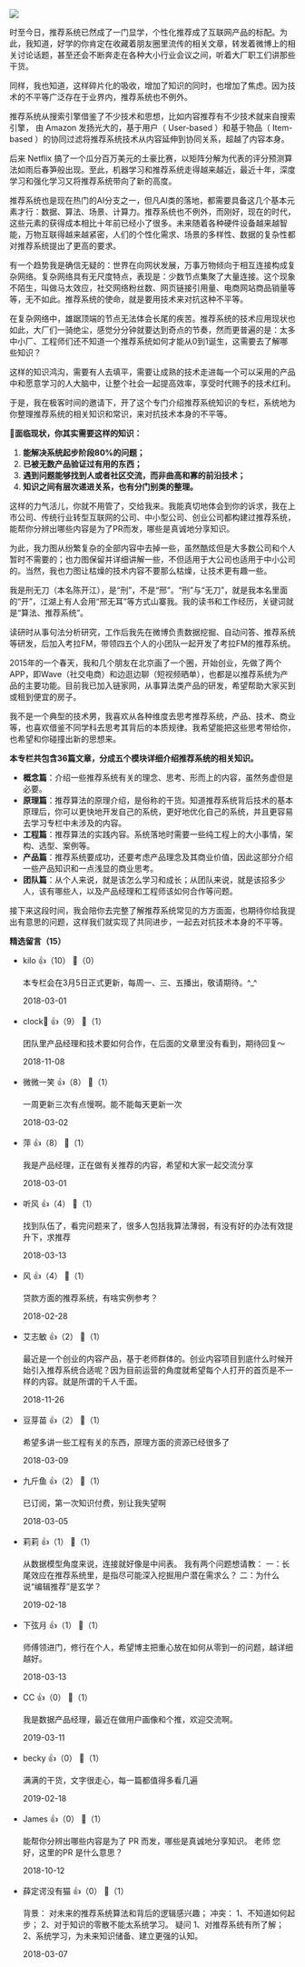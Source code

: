 ![](https://static001.geekbang.org/resource/image/ba/4e/ba8a144151948c2b3d4f0e8906d7f24e.jpg?wh=750%2A1215)

时至今日，推荐系统已然成了一门显学，个性化推荐成了互联网产品的标配。为此，我知道，好学的你肯定在收藏着朋友圈里流传的相关文章，转发着微博上的相关讨论话题，甚至还会不断奔走在各种大小行业会议之间，听着大厂职工们讲那些干货。

同样，我也知道，这样碎片化的吸收，增加了知识的同时，也增加了焦虑。因为技术的不平等广泛存在于业界内，推荐系统也不例外。

推荐系统从搜索引擎借鉴了不少技术和思想，比如内容推荐有不少技术就来自搜索引擎， 由 Amazon 发扬光大的，基于用户（ User-based ）和基于物品（ Item-based ）的协同过滤将推荐系统技术从内容延伸到协同关系，超越了内容本身。

后来 Netflix 搞了一个瓜分百万美元的土豪比赛，以矩阵分解为代表的评分预测算法如雨后春笋般出现。至此，机器学习和推荐系统走得越来越近，最近十年，深度学习和强化学习又将推荐系统带向了新的高度。

推荐系统也是现在热门的AI分支之一，但凡AI类的落地，都需要具备这几个基本元素才行：数据、算法、场景、计算力。推荐系统也不例外，而刚好，现在的时代，这些元素的获得成本相比十年前已经小了很多。未来随着各种硬件设备越来越智能，万物互联得越来越紧密，人们的个性化需求、场景的多样性、数据的复杂性都对推荐系统提出了更高的要求。

有一个趋势我是确信无疑的：世界在向网状发展，万事万物倾向于相互连接构成复杂网络。复杂网络具有无尺度特点，表现是：少数节点集聚了大量连接。这个现象不陌生，叫做马太效应，社交网络粉丝数、网页链接引用量、电商网站商品销量等等，无不如此。推荐系统的使命，就是要用技术来对抗这种不平等。

在复杂网络中，雄踞顶端的节点无法体会长尾的疾苦。推荐系统的技术应用现状也如此，大厂们一骑绝尘，感觉分分钟就要达到奇点的节奏，然而更普遍的是：太多中小厂、工程师们还不知道一个推荐系统如何才能从0到1诞生，这需要去了解哪些知识？

这样的知识鸿沟，需要有人去填平，需要让成熟的技术走进每一个可以采用的产品中和愿意学习的人大脑中，让整个社会一起提高效率，享受时代赐予的技术红利。

于是，我在极客时间的邀请下，开了这个专门介绍推荐系统知识的专栏，系统地为你整理推荐系统的相关知识和常识，来对抗技术本身的不平等。

**面临现状，你其实需要这样的知识：**

1. **能解决系统起步阶段80%的问题；**
2. **已被无数产品验证过有用的东西；**
3. **遇到问题能够找到人或者社区交流，而非曲高和寡的前沿技术；**
4. **知识之间有层次递进关系，也有分门别类的整理。**

这样的力气活儿，你就不用管了，交给我来。我能真切地体会到你的诉求，我在上市公司、传统行业转型互联网的公司、中小型公司、创业公司都构建过推荐系统，能帮你分辨出哪些内容是为了PR而发，哪些是真诚地分享知识。

为此，我力图从纷繁复杂的全部内容中去掉一些，虽然酷炫但是大多数公司和个人暂时不需要的；也力图保留并详细讲解一些，不但适用于大公司也适用于中小公司的。当然，我也力图让枯燥的技术内容不要那么枯燥，让技术更有趣一些。

我是刑无刀（本名陈开江），是“刑”，不是“邢”。“刑”与“无刀”，就是我本名里面的“开”，江湖上有人会用“邢无耳”等方式山寨我。我的读书和工作经历，关键词就是“算法、推荐系统”。

读研时从事句法分析研究，工作后我先在微博负责数据挖掘、自动问答、推荐系统等研发，后加入考拉FM，带领四五个人的小团队一起开发了考拉FM的推荐系统。

2015年的一个春天，我和几个朋友在北京画了一个圈，开始创业，先做了两个APP，即Wave（社交电商）和边逛边聊（短视频晒单），也都是以推荐系统为产品的主要功能。目前我已加入链家网，从事算法类产品的研发，希望帮助大家买到或租到便宜的房子。

我不是一个典型的技术男，我喜欢从各种维度去思考推荐系统，产品、技术、商业等，也喜欢借鉴不同学科去思考其背后的本质规律。我希望能把这些思考带给你，也希望和你碰撞出新的思想来。

**本专栏共包含36篇文章，分成五个模块详细介绍推荐系统的相关知识。**

- **概念篇**：介绍一些推荐系统有关的理念、思考、形而上的内容，虽然务虚但是必要。
- **原理篇**：推荐算法的原理介绍，是俗称的干货。知道推荐系统背后技术的基本原理后，你可以更快地开发自己的系统，更好地优化自己的系统，并且更容易去学习专栏中未涉及的内容。
- **工程篇**：推荐算法的实践内容。系统落地时需要一些纯工程上的大小事情，架构、选型、案例等。
- **产品篇**：推荐系统要成功，还要考虑产品理念及其商业价值，因此这部分介绍一些产品知识和一点浅显的商业思考。
- **团队篇**：从个人来说，就是该怎么学习和成长；从团队来说，就是该招多少人，该有哪些人，以及产品经理和工程师该如何合作等问题。

接下来这段时间，我会陪你去完整了解推荐系统常见的方方面面，也期待你给我提出有意思的问题，这样我们就实现了共同进步，一起去对抗技术本身的不平等。
<div><strong>精选留言（15）</strong></div><ul>
<li><span>kilo</span> 👍（10） 💬（0）<p>本专栏会在3月5日正式更新，每周一、三、五播出，敬请期待。^_^</p>2018-03-01</li><br/><li><span>clock🍒</span> 👍（9） 💬（1）<p>团队里产品经理和技术要如何合作，在后面的文章里没有看到，期待回复～</p>2018-11-08</li><br/><li><span>微微一笑</span> 👍（8） 💬（1）<p>一周更新三次有点慢啊。能不能每天更新一次</p>2018-03-02</li><br/><li><span>萍</span> 👍（8） 💬（1）<p>我是产品经理，正在做有关推荐的内容，希望和大家一起交流分享</p>2018-03-01</li><br/><li><span>听风</span> 👍（4） 💬（1）<p>找到队伍了，看完问题来了，很多人包括我算法薄弱，有没有好的办法有效提升下，求推荐</p>2018-03-13</li><br/><li><span>风</span> 👍（4） 💬（1）<p>贷款方面的推荐系统，有啥实例参考？</p>2018-02-28</li><br/><li><span>艾志敏</span> 👍（2） 💬（1）<p>最近是一个创业的内容产品，基于老师群体的。创业内容项目到底什么时候开始引入推荐系统合适呢？因为目前运营的角度就希望每个人打开的首页是不一样的内容。就是所谓的千人千面。</p>2018-11-26</li><br/><li><span>豆芽苗</span> 👍（2） 💬（1）<p>希望多讲一些工程有关的东西，原理方面的资源已经很多了</p>2018-03-09</li><br/><li><span>九斤鱼</span> 👍（2） 💬（1）<p>已订阅，第一次知识付费，别让我失望啊</p>2018-03-05</li><br/><li><span>莉莉</span> 👍（1） 💬（1）<p>从数据模型角度来说，连接就好像是中间表。
我有两个问题想请教：
一：长尾效应在推荐系统里，是指尽可能深入挖掘用户潜在需求么？
二：为什么说“编辑推荐”是玄学？</p>2019-02-18</li><br/><li><span>下弦月</span> 👍（1） 💬（1）<p>师傅领进门，修行在个人，希望博主把重心放在如何从零到一的问题，越详细越好。</p>2018-03-13</li><br/><li><span>CC</span> 👍（0） 💬（1）<p>我是数据产品经理，最近在做用户画像和个推，欢迎交流啊。</p>2019-03-11</li><br/><li><span>becky</span> 👍（0） 💬（1）<p>满满的干货，文字很走心，每一篇都值得多看几遍</p>2019-02-18</li><br/><li><span>James</span> 👍（0） 💬（1）<p>能帮你分辨出哪些内容是为了 PR 而发，哪些是真诚地分享知识。 老师 您好，这里的PR 是什么意思？</p>2018-10-12</li><br/><li><span>薛定谔没有猫</span> 👍（0） 💬（1）<p>背景：
对未来的推荐系统算法和背后的逻辑感兴趣；
冲突：
1、不知道如何起步；
2、对于知识的零散不能太系统学习。
疑问
1、对推荐系统有所了解；
2、系统学习，为未来知识储备、建立更强的认知。 </p>2018-03-07</li><br/>
</ul>
